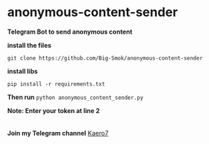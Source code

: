 # anonymous-content-sender
<b>Telegram Bot to send anonymous content</b>

**install the files**
```
git clone https://github.com/Big-Smok/anonymous-content-sender
```
**install libs** 
```
pip install -r requirements.txt
```

**Then run** ```python anonymous_content_sender.py```

<b>
Note: Enter your token at line 2
</b>
<br>
<br>
<br>
<b>Join my Telegram channel</b> <a href=https://t.me/Kaero7>Kaero7</a>
